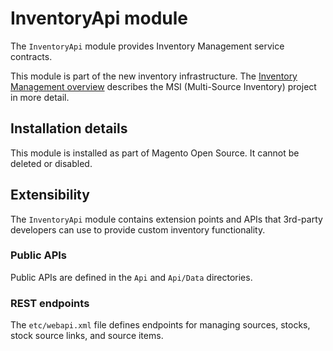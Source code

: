 # InventoryApi module

The `InventoryApi` module provides Inventory Management service contracts.

This module is part of the new inventory infrastructure. The
[Inventory Management overview](https://developer.adobe.com/commerce/webapi/rest/inventory/index.html)
describes the MSI (Multi-Source Inventory) project in more detail.

## Installation details

This module is installed as part of Magento Open Source. It cannot be deleted or disabled.

## Extensibility

The `InventoryApi` module contains extension points and APIs that 3rd-party developers
can use to provide custom inventory functionality.

### Public APIs

Public APIs are defined in the `Api` and `Api/Data` directories.

### REST endpoints

The `etc/webapi.xml` file defines endpoints for managing sources, stocks, stock source links, and source items.
